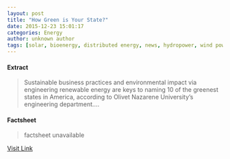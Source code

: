 ```yaml
---
layout: post
title: "How Green is Your State?"
date: 2015-12-23 15:01:17
categories: Energy
author: unknown author
tags: [solar, bioenergy, distributed energy, news, hydropower, wind power, geothermal, large scale renewables]
---
```



#### Extract
>Sustainable business practices and environmental impact via engineering renewable energy are keys to naming 10 of the greenest states in America, according to Olivet Nazarene University’s engineering department....

#### Factsheet
>factsheet unavailable

[Visit Link](http://www.renewableenergyworld.com/articles/2015/12/energy-news-how-green-is-your-state.html)


